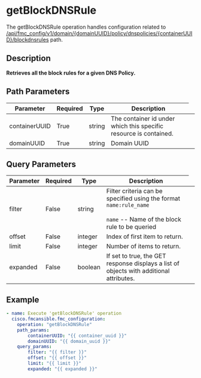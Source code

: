 # getBlockDNSRule

The getBlockDNSRule operation handles configuration related to [/api/fmc_config/v1/domain/{domainUUID}/policy/dnspolicies/{containerUUID}/blockdnsrules](/paths//api/fmc_config/v1/domain/{domain_uuid}/policy/dnspolicies/{container_uuid}/blockdnsrules.md) path.&nbsp;
## Description
**Retrieves all the block rules for a given DNS Policy.**

## Path Parameters
| Parameter | Required | Type | Description |
| --------- | -------- | ---- | ----------- |
| containerUUID | True | string <td colspan=3> The container id under which this specific resource is contained. |
| domainUUID | True | string <td colspan=3> Domain UUID |

## Query Parameters
| Parameter | Required | Type | Description |
| --------- | -------- | ---- | ----------- |
| filter | False | string <td colspan=3> Filter criteria can be specified using the format <code>name:rule_name</code><br/><br/><code>name</code> -- Name of the block rule to be queried <br/> |
| offset | False | integer <td colspan=3> Index of first item to return. |
| limit | False | integer <td colspan=3> Number of items to return. |
| expanded | False | boolean <td colspan=3> If set to true, the GET response displays a list of objects with additional attributes. |

## Example
```yaml
- name: Execute 'getBlockDNSRule' operation
  cisco.fmcansible.fmc_configuration:
    operation: "getBlockDNSRule"
    path_params:
        containerUUID: "{{ container_uuid }}"
        domainUUID: "{{ domain_uuid }}"
    query_params:
        filter: "{{ filter }}"
        offset: "{{ offset }}"
        limit: "{{ limit }}"
        expanded: "{{ expanded }}"

```